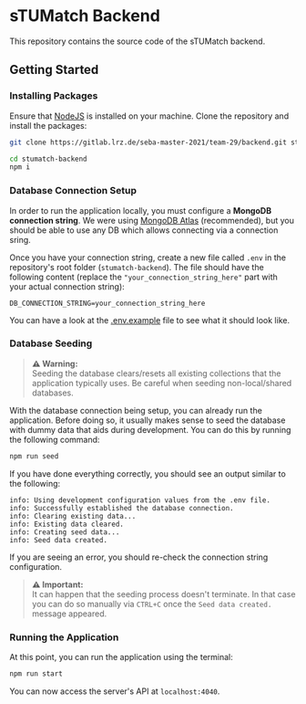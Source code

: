 # sTUMatch Backend

This repository contains the source code of the sTUMatch backend.


## Getting Started

### Installing Packages

Ensure that [NodeJS](https://nodejs.org/en/) is installed on your machine.
Clone the repository and install the packages:

```sh
git clone https://gitlab.lrz.de/seba-master-2021/team-29/backend.git stumatch-backend

cd stumatch-backend
npm i
```


### Database Connection Setup

In order to run the application locally, you must configure a **MongoDB connection string**.
We were using [MongoDB Atlas](https://docs.atlas.mongodb.com/getting-started/) (recommended), 
but you should be able to use any DB which allows connecting via a connection sring. <br/>

Once you have your connection string, create a new file called `.env` in the repository's root
folder (`stumatch-backend`). The file should have the following content (replace the
`"your_connection_string_here"` part with your actual connection string):

```env
DB_CONNECTION_STRING=your_connection_string_here
```

You can have a look at the [.env.example](./.env.example) file to see what it should look like.


### Database Seeding

> **⚠️ Warning:**<br/>
> Seeding the database clears/resets all existing collections that the application typically uses.
> Be careful when seeding non-local/shared databases.

With the database connection being setup, you can already run the application.
Before doing so, it usually makes sense to seed the database with dummy data that aids
during development.
You can do this by running the following command:

```sh
npm run seed
```

If you have done everything correctly, you should see an output similar to the following:

```
info: Using development configuration values from the .env file.
info: Successfully established the database connection.
info: Clearing existing data...
info: Existing data cleared.
info: Creating seed data...
info: Seed data created.
```

If you are seeing an error, you should re-check the connection string configuration.

> **⚠️ Important:**<br/>
> It can happen that the seeding process doesn't terminate. In that case you can do so manually
> via `CTRL+C` once the `Seed data created.` message appeared.


### Running the Application

At this point, you can run the application using the terminal:

```sh
npm run start
```

You can now access the server's API at `localhost:4040`.
